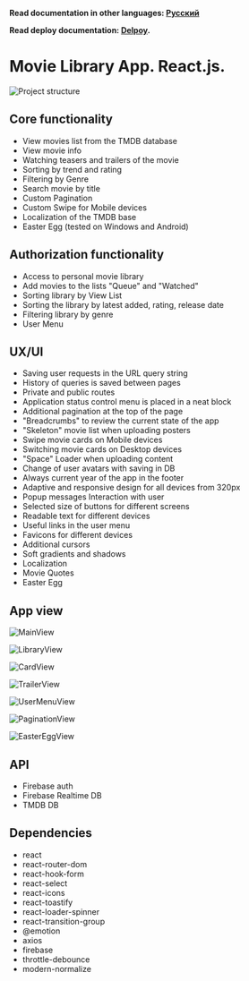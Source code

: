 **Read documentation in other languages: [Русский](README.ru.md)**

**Read deploy documentation: [Delpoy](README.deploy.md).**

# Movie Library App. React.js.

![Project structure](./assets/project-structure.png)

## Сore functionality

- View movies list from the TMDB database
- View movie info
- Watching teasers and trailers of the movie
- Sorting by trend and rating
- Filtering by Genre
- Search movie by title
- Custom Pagination
- Custom Swipe for Mobile devices
- Localization of the TMDB base
- Easter Egg (tested on Windows and Android)

## Authorization functionality

- Access to personal movie library
- Add movies to the lists "Queue" and "Watched"
- Sorting library by View List
- Sorting the library by latest added, rating, release date
- Filtering library by genre
- User Menu

## UX/UI

- Saving user requests in the URL query string
- History of queries is saved between pages
- Private and public routes
- Application status control menu is placed in a neat block
- Additional pagination at the top of the page
- "Breadcrumbs" to review the current state of the app
- "Skeleton" movie list when uploading posters
- Swipe movie cards on Mobile devices
- Switching movie cards on Desktop devices
- "Space" Loader when uploading content
- Change of user avatars with saving in DB
- Always current year of the app in the footer
- Adaptive and responsive design for all devices from 320px
- Popup messages Interaction with user
- Selected size of buttons for different screens
- Readable text for different devices
- Useful links in the user menu
- Favicons for different devices
- Additional cursors
- Soft gradients and shadows
- Localization
- Movie Quotes
- Easter Egg

## App view

![MainView](./assets/main-view.png)

![LibraryView](./assets/library-view.png)

![CardView](./assets/card-view.png)

![TrailerView](./assets/trailer-view.png)

![UserMenuView](./assets/user-menu-view.png)

![PaginationView](./assets/pagination-view.png)

![EasterEggView](./assets/easter-egg.png)

## API

- Firebase auth
- Firebase Realtime DB
- TMDB DB

## Dependencies

- react
- react-router-dom
- react-hook-form
- react-select
- react-icons
- react-toastify
- react-loader-spinner
- react-transition-group
- @emotion
- axios
- firebase
- throttle-debounce
- modern-normalize
